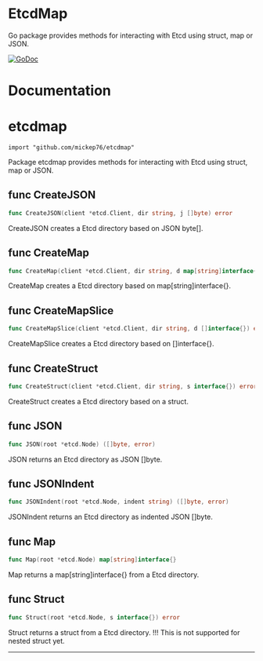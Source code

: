 # EtcdMap

Go package provides methods for interacting with Etcd using struct, map or JSON.

[![GoDoc](https://godoc.org/github.com/mickep76/etcdmap?status.svg)](https://godoc.org/github.com/mickep76/etcdmap)

# Documentation


# etcdmap
    import "github.com/mickep76/etcdmap"

Package etcdmap provides methods for interacting with Etcd using struct, map or JSON.






## func CreateJSON
``` go
func CreateJSON(client *etcd.Client, dir string, j []byte) error
```
CreateJSON creates a Etcd directory based on JSON byte[].


## func CreateMap
``` go
func CreateMap(client *etcd.Client, dir string, d map[string]interface{}) error
```
CreateMap creates a Etcd directory based on map[string]interface{}.


## func CreateMapSlice
``` go
func CreateMapSlice(client *etcd.Client, dir string, d []interface{}) error
```
CreateMapSlice creates a Etcd directory based on []interface{}.


## func CreateStruct
``` go
func CreateStruct(client *etcd.Client, dir string, s interface{}) error
```
CreateStruct creates a Etcd directory based on a struct.


## func JSON
``` go
func JSON(root *etcd.Node) ([]byte, error)
```
JSON returns an Etcd directory as JSON []byte.


## func JSONIndent
``` go
func JSONIndent(root *etcd.Node, indent string) ([]byte, error)
```
JSONIndent returns an Etcd directory as indented JSON []byte.


## func Map
``` go
func Map(root *etcd.Node) map[string]interface{}
```
Map returns a map[string]interface{} from a Etcd directory.


## func Struct
``` go
func Struct(root *etcd.Node, s interface{}) error
```
Struct returns a struct from a Etcd directory.
!!! This is not supported for nested struct yet.









- - -
